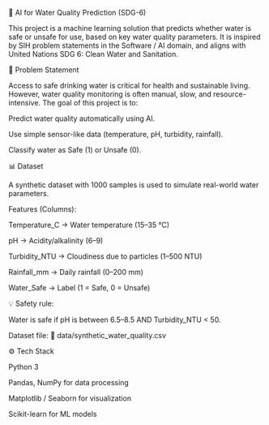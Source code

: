 🌊 AI for Water Quality Prediction (SDG-6)

This project is a machine learning solution that predicts whether water is safe or unsafe for use, based on key water quality parameters. It is inspired by SIH problem statements in the Software / AI domain, and aligns with United Nations SDG 6: Clean Water and Sanitation.


📌 Problem Statement

Access to safe drinking water is critical for health and sustainable living. However, water quality monitoring is often manual, slow, and resource-intensive.
The goal of this project is to:

Predict water quality automatically using AI.

Use simple sensor-like data (temperature, pH, turbidity, rainfall).

Classify water as Safe (1) or Unsafe (0).



📊 Dataset

A synthetic dataset with 1000 samples is used to simulate real-world water parameters.

Features (Columns):

Temperature_C → Water temperature (15–35 °C)

pH → Acidity/alkalinity (6–9)

Turbidity_NTU → Cloudiness due to particles (1–500 NTU)

Rainfall_mm → Daily rainfall (0–200 mm)

Water_Safe → Label (1 = Safe, 0 = Unsafe)



💡 Safety rule:

Water is safe if pH is between 6.5–8.5 AND Turbidity_NTU < 50.



Dataset file:
📂 data/synthetic_water_quality.csv



⚙️ Tech Stack

Python 3

Pandas, NumPy for data processing

Matplotlib / Seaborn for visualization

Scikit-learn for ML models
